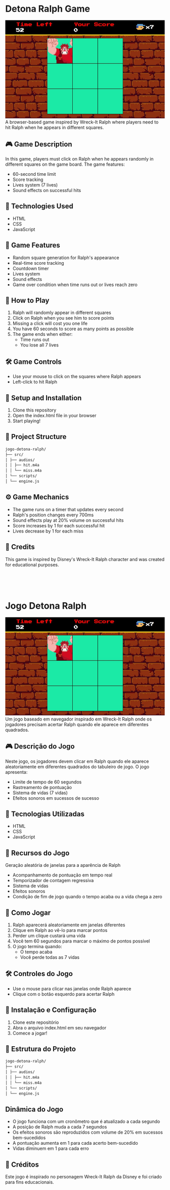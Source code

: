 # Detona Ralph Game
![](./src/images/screenshot.jpg)
A browser-based game inspired by Wreck-It Ralph where players need to hit Ralph when he appears in different squares.

## 🎮 Game Description

In this game, players must click on Ralph when he appears randomly in different squares on the game board. The game features:
- 60-second time limit
- Score tracking
- Lives system (7 lives)
- Sound effects on successful hits

## 🚀 Technologies Used

- HTML
- CSS
- JavaScript

## 🎯 Game Features

- Random square generation for Ralph's appearance
- Real-time score tracking
- Countdown timer
- Lives system
- Sound effects
- Game over condition when time runs out or lives reach zero

## 🎲 How to Play

1. Ralph will randomly appear in different squares
2. Click on Ralph when you see him to score points
3. Missing a click will cost you one life
4. You have 60 seconds to score as many points as possible
5. The game ends when either:
   - Time runs out
   - You lose all 7 lives

## 🛠️ Game Controls

- Use your mouse to click on the squares where Ralph appears
- Left-click to hit Ralph

## 🔧 Setup and Installation

1. Clone this repository
2. Open the index.html file in your browser
3. Start playing!

## 📁 Project Structure
```bash
jogo-detona-ralph/
├── src/
│ ├── audios/
│ │ ├── hit.m4a
│ │ └── miss.m4a
│ └── scripts/
│ └── engine.js
```

## ⚙️ Game Mechanics

- The game runs on a timer that updates every second
- Ralph's position changes every 700ms
- Sound effects play at 20% volume on successful hits
- Score increases by 1 for each successful hit
- Lives decrease by 1 for each miss

## 🎨 Credits

This game is inspired by Disney's Wreck-It Ralph character and was created for educational purposes.

<br><br><br>


# Jogo Detona Ralph
![](./src/images/screenshot.jpg)
Um jogo baseado em navegador inspirado em Wreck-It Ralph onde os jogadores precisam acertar Ralph quando ele aparece em diferentes quadrados.

## 🎮 Descrição do Jogo

Neste jogo, os jogadores devem clicar em Ralph quando ele aparece aleatoriamente em diferentes quadrados do tabuleiro de jogo. O jogo apresenta:
- Limite de tempo de 60 segundos
- Rastreamento de pontuação
- Sistema de vidas (7 vidas)
- Efeitos sonoros em sucessos de sucesso

## 🚀 Tecnologias Utilizadas

- HTML
- CSS
- JavaScript

## 🎯 Recursos do Jogo

Geração aleatória de janelas para a aparência de Ralph
- Acompanhamento de pontuação em tempo real
- Temporizador de contagem regressiva
- Sistema de vidas
- Efeitos sonoros
- Condição de fim de jogo quando o tempo acaba ou a vida chega a zero

## 🎲 Como Jogar

1. Ralph aparecerá aleatoriamente em janelas diferentes
2. Clique em Ralph ao vê-lo para marcar pontos
3. Perder um clique custará uma vida
4. Você tem 60 segundos para marcar o máximo de pontos possível
5. O jogo termina quando:
   - O tempo acaba
   - Você perde todas as 7 vidas

## 🛠️ Controles do Jogo

- Use o mouse para clicar nas janelas onde Ralph aparece
- Clique com o botão esquerdo para acertar Ralph

## 🔧 Instalação e Configuração

1. Clone este repositório
2. Abra o arquivo index.html em seu navegador
3. Comece a jogar!

## 📁 Estrutura do Projeto
```bash
jogo-detona-ralph/
├── src/
│ ├── audios/
│ │ ├── hit.m4a
│ │ └── miss.m4a
│ └── scripts/
│ └── engine.js
```

## Dinâmica do Jogo

- O jogo funciona com um cronômetro que é atualizado a cada segundo
- A posição de Ralph muda a cada 7 segundos
- Os efeitos sonoros são reproduzidos com volume de 20% em sucessos bem-sucedidos
- A pontuação aumenta em 1 para cada acerto bem-sucedido
- Vidas diminuem em 1 para cada erro

## 🎨 Créditos

Este jogo é inspirado no personagem Wreck-It Ralph da Disney e foi criado para fins educacionais.

